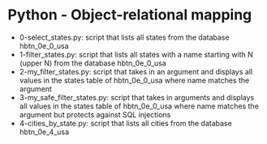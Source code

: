 # Python - Object-relational mapping
* 0-select_states.py: script that lists all states from the database hbtn_0e_0_usa
* 1-filter_states.py: script that lists all states with a name starting with N (upper N) from the database hbtn_0e_0_usa
* 2-my_filter_states.py: script that takes in an argument and displays all values in the states table of hbtn_0e_0_usa where name matches the argument
* 3-my_safe_filter_states.py: script that takes in arguments and displays all values in the states table of hbtn_0e_0_usa where name matches the argument but protects against SQL injections
* 4-cities_by_state.py: script that lists all cities from the database hbtn_0e_4_usa
